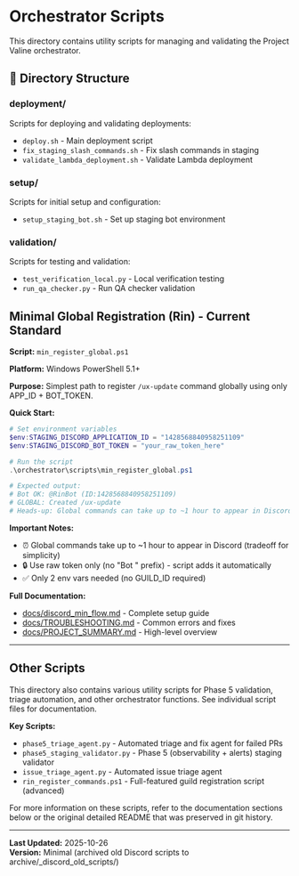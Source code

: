 # Orchestrator Scripts

This directory contains utility scripts for managing and validating the Project Valine orchestrator.

## 📁 Directory Structure

### deployment/
Scripts for deploying and validating deployments:
- `deploy.sh` - Main deployment script
- `fix_staging_slash_commands.sh` - Fix slash commands in staging
- `validate_lambda_deployment.sh` - Validate Lambda deployment

### setup/
Scripts for initial setup and configuration:
- `setup_staging_bot.sh` - Set up staging bot environment

### validation/
Scripts for testing and validation:
- `test_verification_local.py` - Local verification testing
- `run_qa_checker.py` - Run QA checker validation

## Minimal Global Registration (Rin) - Current Standard

**Script:** `min_register_global.ps1`

**Platform:** Windows PowerShell 5.1+

**Purpose:** Simplest path to register `/ux-update` command globally using only APP_ID + BOT_TOKEN.

**Quick Start:**

```powershell
# Set environment variables
$env:STAGING_DISCORD_APPLICATION_ID = "1428568840958251109"
$env:STAGING_DISCORD_BOT_TOKEN = "your_raw_token_here"

# Run the script
.\orchestrator\scripts\min_register_global.ps1

# Expected output:
# Bot OK: @RinBot (ID:1428568840958251109)
# GLOBAL: Created /ux-update
# Heads-up: Global commands can take up to ~1 hour to appear in Discord UI
```

**Important Notes:**
- ⏰ Global commands take up to ~1 hour to appear in Discord (tradeoff for simplicity)
- 🔒 Use raw token only (no "Bot " prefix) - script adds it automatically
- ✅ Only 2 env vars needed (no GUILD_ID required)

**Full Documentation:**
- [docs/discord_min_flow.md](../../docs/discord_min_flow.md) - Complete setup guide
- [docs/TROUBLESHOOTING.md](../../docs/TROUBLESHOOTING.md) - Common errors and fixes
- [docs/PROJECT_SUMMARY.md](../../docs/PROJECT_SUMMARY.md) - High-level overview

---

## Other Scripts

This directory also contains various utility scripts for Phase 5 validation, triage automation, and other orchestrator functions. See individual script files for documentation.

**Key Scripts:**

- `phase5_triage_agent.py` - Automated triage and fix agent for failed PRs
- `phase5_staging_validator.py` - Phase 5 (observability + alerts) staging validator
- `issue_triage_agent.py` - Automated issue triage agent
- `rin_register_commands.ps1` - Full-featured guild registration script (advanced)

For more information on these scripts, refer to the documentation sections below or the original detailed README that was preserved in git history.

---

**Last Updated:** 2025-10-26  
**Version:** Minimal (archived old Discord scripts to archive/_discord_old_scripts/)

